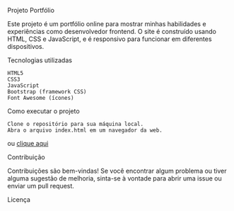 Projeto Portfólio

Este projeto é um portfólio online para mostrar minhas habilidades e experiências como desenvolvedor frontend. O site é construído usando HTML, CSS e JavaScript, e é responsivo para funcionar em diferentes dispositivos.

Tecnologias utilizadas

    HTML5
    CSS3
    JavaScript
    Bootstrap (framework CSS)
    Font Awesome (ícones)

Como executar o projeto

    Clone o repositório para sua máquina local.
    Abra o arquivo index.html em um navegador da web.
ou [clique aqui](https://diogoodev.github.io/trilhas/desafios/desafio3/#)

Contribuição

Contribuições são bem-vindas! Se você encontrar algum problema ou tiver alguma sugestão de melhoria, sinta-se à vontade para abrir uma issue ou enviar um pull request.

Licença
